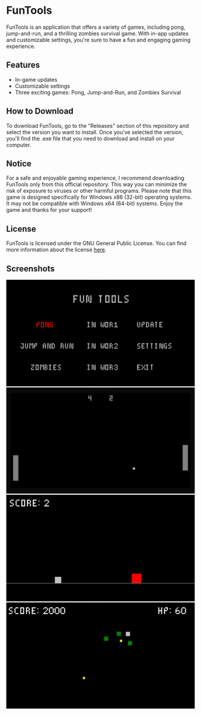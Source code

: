 # FunTools

FunTools is an application that offers a variety of games, including pong, jump-and-run, and a thrilling zombies survival game. With in-app updates and customizable settings, you're sure to have a fun and engaging gaming experience.

## Features

- In-game updates
- Customizable settings
- Three exciting games: Pong, Jump-and-Run, and Zombies Survival

## How to Download

To download FunTools, go to the "Releases" section of this repository and select the version you want to install. Once you've selected the version, you'll find the .exe file that you need to download and install on your computer.

## Notice

For a safe and enjoyable gaming experience, I recommend downloading FunTools only from this official repository. This way you can minimize the risk of exposure to viruses or other harmful programs. Please note that this game is designed specifically for Windows x86 (32-bit) operating systems. It may not be compatible with Windows x64 (64-bit) systems. Enjoy the game and thanks for your support!

## License

FunTools is licensed under the GNU General Public License. You can find more information about the license [here](https://github.com/darrenefecto/FunTools/blob/master/LICENSE).

## Screenshots
<img src="./images/menu.jpg">
<img src="./images/pong.jpg">
<img src="./images/jump-and-run.jpg">
<img src="./images/zombies.jpg">
